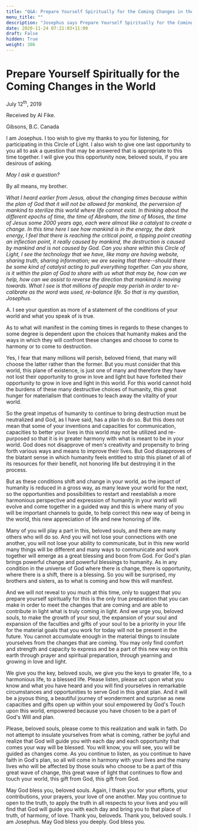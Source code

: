 ```yaml
---
title: "Q&A: Prepare Yourself Spiritually for the Coming Changes in the World"
menu_title: ""
description: "Josephus says Prepare Yourself Spiritually for the Coming Changes in the World"
date: 2020-11-24 07:21:03+11:00
draft: False
hidden: True
weight: 386
---
```

# Prepare Yourself Spiritually for the Coming Changes in the World

July 12<sup>th</sup>, 2019

Received by Al Fike.

Gibsons, B.C. Canada


I am Josephus. I too wish to give my thanks to you for listening, for participating in this Circle of Light. I also wish to give one last  opportunity to you all to ask a question that may be answered that is appropriate to this time together. I will give you this opportunity now, beloved souls, if you are desirous of asking.

*May I ask a question?*

By all means, my brother.

*What I heard earlier from Jesus, about the changing times because within the plan of God that it will not be allowed for mankind, the perversion of mankind to sterilize this world where life cannot exist. In thinking about the different epochs of time, the time of Abraham, the time of Moses, the time of Jesus some 2000 years ago, each were almost like a catalyst to create a change. In this time here I see how mankind is in the energy, the dark energy, I feel that there is reaching the critical point, a tipping point creating an inflection point, it really caused by mankind, the destruction is caused by mankind and is not caused by God. Can you share within this Circle of Light, I see the technology that we have, like many are having website, sharing truth, sharing information; we are seeing that there--should there be some kind of catalyst acting to pull everything together. Can you share, is it within the plan of God to share with us what that may be, how can we help, how can we assist to reverse the direction that mankind is moving towards. What I see is that millions of people may perish in order to re-calibrate as the word was used, re-balance life. So that is my question, Josephus.*

A. I see your question as more of a statement of the conditions of your world and what you speak of is true. 

As to what will manifest in the coming times in regards to these changes to some degree is dependent upon the choices that humanity makes and the ways in which they will confront these changes and choose to come to harmony or to come to destruction. 

Yes, I fear that many millions will perish, beloved friend, that many will choose the latter rather than the former. But you must consider that this world, this plane of existence, is just one of many and therefore they have not lost their opportunity to grow in love and light but have forfeited their opportunity to grow in love and light in this world. For this world cannot hold the burdens of these many destructive choices of humanity, this great hunger for materialism that continues to leach away the vitality of your world. 

So the great impetus of humanity to continue to bring destruction must be neutralized and God, as I have said, has a plan to do so. But this does not mean that some of your inventions and capacities for communication, capacities to better your lives in this world may not be utilized and re-purposed so that it is in greater harmony with what is meant to be in your world. God does not disapprove of men's creativity and propensity to bring forth various ways and means to improve their lives. But God disapproves of the blatant sense in which humanity feels entitled to strip this planet of all of its resources for their benefit, not honoring life but destroying it in the process. 

But as these conditions shift and change in your world, as the impact of humanity is reduced in a gross way, as many leave your world for the next, so the opportunities and possibilities to restart and reestablish a more harmonious perspective and expression of humanity in your world will evolve and come together in a guided way and this is where many of you will be important channels to guide, to help correct this new way of being in the world, this new appreciation of life and new honoring of life. 

Many of you will play a part in this, beloved souls, and there are many others who will do so. And you will not lose your connections with one another, you will not lose your ability to communicate, but in this new world many things will be different and many ways to communicate and work together will emerge as a great blessing and boon from God. For God's plan brings powerful change and powerful blessings to humanity. As in any condition in the universe of God where there is change, there is opportunity, where there is a shift, there is a blessing. So you will be surprised, my brothers and sisters, as to what is coming and how this will manifest. 

And we will not reveal to you much at this time, only to suggest that you prepare yourself spiritually for this is the only true preparation that you can make in order to meet the changes that are coming and are able to contribute in light what is truly coming in light. And we urge you, beloved souls, to make the growth of your soul, the expansion of your soul and expansion of the faculties and gifts of your soul to be a priority in your life for the material goals that you work for today will not be present in the future. You cannot accumulate enough in the material things to insulate yourselves from the changes that are coming. You may only find comfort and strength and capacity to express and be a part of this new way on this earth through prayer and spiritual preparation, through yearning and growing in love and light. 

We give you the key, beloved souls, we give you the keys to greater life, to a harmonious life, to a blessed life. Please listen, please act upon what you know and what you have heard and you will find yourselves in remarkable circumstances and opportunities to serve God in this great plan. And it will be a joyous thing, a beautiful journey of wonderment and surprise as new capacities and gifts open up within your soul empowered by God's Touch upon this world, empowered because you have chosen to be a part of God's Will and plan. 

Please, beloved souls, please come to this realization and walk in faith. Do not attempt to insulate yourselves from what is coming, rather be joyful and realize that God will guide you with each day and each opportunity that comes your way will be blessed. You will know, you will see, you will be guided as changes come. As you continue to listen, as you continue to have faith in God's plan, so all will come in harmony with your lives and the many lives who will be affected by those souls who choose to be a part of this great wave of change, this great wave of light that continues to flow and touch your world, this gift from God, this gift from God.

May God bless you, beloved souls. Again, I thank you for your efforts, your contributions, your prayers, your love of one another. May you continue to open to the truth, to apply the truth in all respects to your lives and you will find that God will guide you with each day and bring you to that place of truth, of harmony, of love. Thank you, beloveds. Thank you, beloved souls. I am Josephus. May God bless you deeply. God bless you.